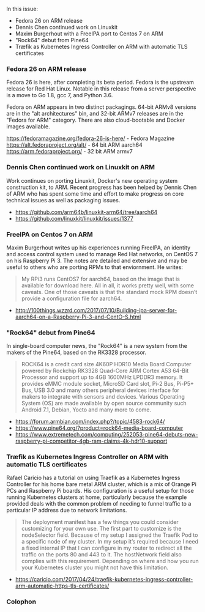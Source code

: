 In this issue: 

* Fedora 26 on ARM release
* Dennis Chen continued work on Linuxkit
* Maxim Burgerhout with a FreeIPA port to Centos 7 on ARM
* "Rock64" debut from Pine64
* Træfik as Kubernetes Ingress Controller on ARM with automatic TLS certificates

### Fedora 26 on ARM release

Fedora 26 is here, after completing its beta period. Fedora is the
upstream release for Red Hat Linux. Notable in this release from
a server perspective is a move to Go 1.8, gcc 7, and Python 3.6.

Fedora on ARM appears in two distinct packagings. 64-bit ARMv8
versions are in the "alt architectures" bin, and 32-bit ARMv7
releases are in the "Fedora for ARM" category. There are also
cloud-bootable and Docker images available.

https://fedoramagazine.org/fedora-26-is-here/ - Fedora Magazine
https://alt.fedoraproject.org/alt/ - 64 bit ARM aarch64
https://arm.fedoraproject.org/ - 32 bit ARM armv7

### Dennis Chen continued work on Linuxkit on ARM

Work continues on porting Linuxkit, Docker's new operating 
system construction kit, to ARM. Recent progress has been
helped by Dennis Chen of ARM who has spent some time and
effort to make progress on core technical issues as well
as packaging issues.

* https://github.com/arm64b/linuxkit-arm64/tree/aarch64
* https://github.com/linuxkit/linuxkit/issues/1377

### FreeIPA on Centos 7 on ARM

Maxim Burgerhout writes up his experiences running FreeIPA, an
identity and access control system used to manage Red Hat
networks, on CentOS 7 on his Raspberry Pi 3. The notes are
detailed and extensive and may be useful to others who are
porting RPMs to that enviornment. He writes:

> My RPi3 runs CentOS7 for aarch64, based on the image that is available for download here. All in all, it works pretty well, with some caveats. One of those caveats is that the standard mock RPM doesn’t provide a configuration file for aarch64.

* http://100things.wzzrd.com/2017/07/10/Building-ipa-server-for-aarch64-on-a-Raspberry-Pi-3-and-CentO-S.html


### "Rock64" debut from Pine64 

In single-board computer news, the "Rock64" is a new system from
the makers of the Pine64, based on the RK3328 processor.

> ROCK64 is a credit card size 4K60P HDR10 Media Board Computer
powered by Rockchip RK3328 Quad-Core ARM Cortex A53 64-Bit Processor
and support up to 4GB 1600MHz LPDDR3 memory. It provides eMMC module
socket, MicroSD Card slot, Pi-2 Bus, Pi-P5+ Bus, USB 3.0 and many
others peripheral devices interface for makers to integrate with
sensors and devices. Various Operating System (OS) are made available
by open source community such Android 7.1, Debian, Yocto and many
more to come.

* https://forum.armbian.com/index.php?/topic/4583-rock64/
* https://www.pine64.org/?product=rock64-media-board-computer
* https://www.extremetech.com/computing/252053-pine64-debuts-new-raspberry-pi-competitor-4gb-ram-claims-4k-hdr10-support

### Træfik as Kubernetes Ingress Controller on ARM with automatic TLS certificates

Rafael Caricio has a tutorial on using Traefik as a Kubernetes
Ingress Controller for his home bare metal ARM cluster, which is
a mix of Orange Pi PCs and Raspberry Pi boards. His configuration
is a useful setup for those running Kubernetes clusters at home,
particularly because the example provided deals with the
common problem of needing to funnel traffic to a particular
IP address due to network limitations.

> The deployment manifest has a few things you could consider
customizing for your own use. The first part to customize is the
nodeSelector field. Because of my setup I assigned the Traefik Pod
to a specific node of my cluster. In my setup it’s required because
I need a fixed internal IP that I can configure in my router to
redirect all the traffic on the ports 80 and 443 to it. The hostNetwork
field also complies with this requirement. Depending on where and
how you run your Kubernetes cluster you might not have this limitation.

* https://caricio.com/2017/04/24/traefik-kubernetes-ingress-controller-arm-automatic-https-tls-certificates/

### Colophon
